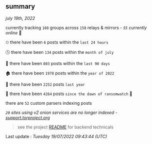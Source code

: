 
## summary
_july 19th, 2022_

currently tracking `108` groups across `158` relays & mirrors - _`55` currently online_ 📡

⏲ there have been `6` posts within the `last 24 hours`

🕓 there have been `134` posts within the `month of july`

📅 there have been `803` posts within the `last 90 days`

🏚 there have been `1978` posts within the `year of 2022`

🚀 there have been `2252` posts `last year`

🦕 there have been `4264` posts `since the dawn of ransomwatch` 🐣

there are `52` custom parsers indexing posts

_`20` sites using v2 onion services are no longer indexed - [support.torproject.org](https://support.torproject.org/onionservices/v2-deprecation/)_

> see the project [README](https://github.com/jmousqueton/ransomwatch#readme) for backend technicals



Last update : _Tuesday 19/07/2022 09:43:44 (UTC)_

